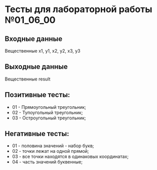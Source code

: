# Тесты для лабораторной работы №01_06_00
## Входные данные
Вещественные x1, y1, x2, y2, x3, y3
## Выходные данные
Вещественные result
## Позитивные тесты:
- 01 - Прямоугольный треугольник;
- 02 - Тупоугольный треугольник;
- 03 - Остроугольный треугольник;
## Негативные тесты:
- 01 - половина значений - набор букв;
- 02 - точки лежат на одной прямой;
- 03 - все точки находятся в одинаковых координатах;
- 04 - часть значений буквенные;